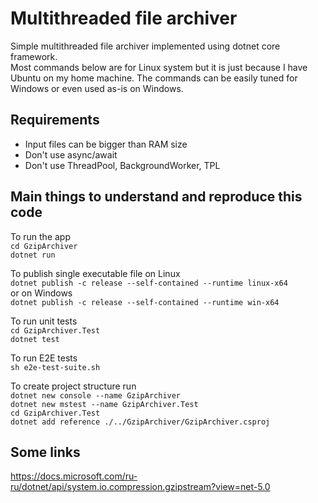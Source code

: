 # Multithreaded file archiver
Simple multithreaded file archiver implemented using dotnet core framework.  
Most commands below are for Linux system but it is just because I have Ubuntu on my home machine. The commands can be easily tuned for Windows or even used as-is on Windows.

## Requirements
- Input files can be bigger than RAM size
- Don't use async/await
- Don't use ThreadPool, BackgroundWorker, TPL

## Main things to understand and reproduce this code
To run the app  
`cd GzipArchiver`  
`dotnet run`  

To publish single executable file on Linux  
`dotnet publish -c release --self-contained --runtime linux-x64`  
or on Windows  
`dotnet publish -c release --self-contained --runtime win-x64`  

To run unit tests  
`cd GzipArchiver.Test`  
`dotnet test`  

To run E2E tests  
`sh e2e-test-suite.sh`  

To create project structure run  
`dotnet new console --name GzipArchiver`  
`dotnet new mstest --name GzipArchiver.Test`  
`cd GzipArchiver.Test`  
`dotnet add reference ./../GzipArchiver/GzipArchiver.csproj`  

## Some links
https://docs.microsoft.com/ru-ru/dotnet/api/system.io.compression.gzipstream?view=net-5.0
